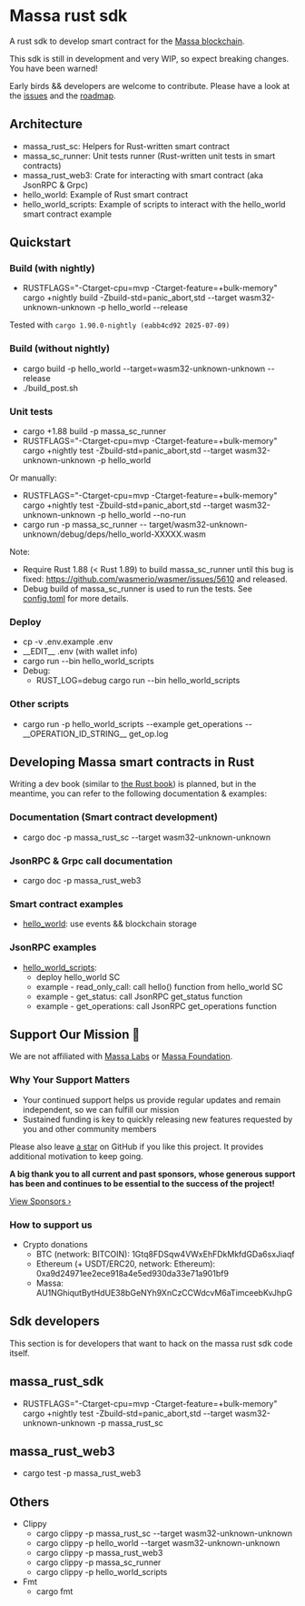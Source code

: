 # Massa rust sdk

A rust sdk to develop smart contract for the [Massa blockchain](https://www.massa.net).

This sdk is still in development and very WIP, so expect breaking changes. You have been warned!

Early birds && developers are welcome to contribute. Please have a look at the [issues](https://github.com/sydhds/massa_rust_sdk/issues) and the [roadmap](https://github.com/sydhds/massa_rust_sdk/milestones).

## Architecture

* massa_rust_sc: Helpers for Rust-written smart contract
* massa_sc_runner: Unit tests runner (Rust-written unit tests in smart contracts)
* massa_rust_web3: Crate for interacting with smart contract (aka JsonRPC & Grpc)
* hello_world: Example of Rust smart contract
* hello_world_scripts: Example of scripts to interact with the hello_world smart contract example

## Quickstart

### Build (with nightly)

* RUSTFLAGS="-Ctarget-cpu=mvp -Ctarget-feature=+bulk-memory" cargo +nightly build -Zbuild-std=panic_abort,std --target wasm32-unknown-unknown -p hello_world --release

Tested with `cargo 1.90.0-nightly (eabb4cd92 2025-07-09)`

### Build (without nightly)

* cargo build -p hello_world --target=wasm32-unknown-unknown --release
* ./build_post.sh

### Unit tests

* cargo +1.88 build -p massa_sc_runner
* RUSTFLAGS="-Ctarget-cpu=mvp -Ctarget-feature=+bulk-memory" cargo +nightly test -Zbuild-std=panic_abort,std --target wasm32-unknown-unknown -p hello_world

Or manually:

* RUSTFLAGS="-Ctarget-cpu=mvp -Ctarget-feature=+bulk-memory" cargo +nightly test -Zbuild-std=panic_abort,std --target wasm32-unknown-unknown -p hello_world --no-run
* cargo run -p massa_sc_runner -- target/wasm32-unknown-unknown/debug/deps/hello_world-XXXXX.wasm

Note: 
* Require Rust 1.88 (< Rust 1.89) to build massa_sc_runner until this bug is fixed: https://github.com/wasmerio/wasmer/issues/5610 and released. 
* Debug build of massa_sc_runner is used to run the tests. See [config.toml](.cargo/config.toml) for more details.

### Deploy

* cp -v .env.example .env
* \_\_EDIT\_\_ .env (with wallet info)
* cargo run --bin hello_world_scripts
* Debug:
  * RUST_LOG=debug cargo run --bin hello_world_scripts

### Other scripts

* cargo run -p hello_world_scripts --example get_operations -- \_\_OPERATION_ID_STRING\_\_ get_op.log

## Developing Massa smart contracts in Rust

Writing a dev book (similar to [the Rust book](https://github.com/rust-lang/book)) is planned, but in the meantime, you can refer to the following documentation & examples:

### Documentation (Smart contract development)

* cargo doc -p massa_rust_sc --target wasm32-unknown-unknown

### JsonRPC & Grpc call documentation

* cargo doc -p massa_rust_web3

### Smart contract examples 

* [hello_world](hello_world): use events && blockchain storage 

### JsonRPC examples

* [hello_world_scripts](hello_world_scripts): 
  * deploy hello_world SC
  * example - read_only_call: call hello() function from hello_world SC
  * example - get_status: call JsonRPC get_status function
  * example - get_operations: call JsonRPC get_operations function

## Support Our Mission 💎

We are not affiliated with [Massa Labs](https://www.massa.net) or [Massa Foundation](https://massa.foundation/).

### Why Your Support Matters

- Your continued support helps us provide regular updates and remain independent, so we can fulfill our mission
- Sustained funding is key to quickly releasing new features requested by you and other community members

Please also leave [a star](https://github.com/sydhds/massa_rust_sdk) on GitHub if you like this project. It provides additional motivation to keep going.

**A big thank you to all current and past sponsors, whose generous support has been and continues to be essential to the success of the project!**

[View Sponsors ›](SPONSORS.md)

### How to support us

* Crypto donations
  * BTC (network: BITCOIN): 1Gtq8FDSqw4VWxEhFDkMkfdGDa6sxJiaqf
  * Ethereum (+ USDT/ERC20, network: Ethereum): 0xa9d24971ee2ece918a4e5ed930da33e71a901bf9
  * Massa: AU1NGhiqutBytHdUE38bGeNYh9XnCzCCWdcvM6aTimceebKvJhpG

## Sdk developers

This section is for developers that want to hack on the massa rust sdk code itself.

## massa_rust_sdk

* RUSTFLAGS="-Ctarget-cpu=mvp -Ctarget-feature=+bulk-memory" cargo +nightly test -Zbuild-std=panic_abort,std --target wasm32-unknown-unknown -p massa_rust_sc

## massa_rust_web3

* cargo test -p massa_rust_web3

## Others

* Clippy
  * cargo clippy -p massa_rust_sc --target wasm32-unknown-unknown
  * cargo clippy -p hello_world --target wasm32-unknown-unknown
  * cargo clippy -p massa_rust_web3 
  * cargo clippy -p massa_sc_runner
  * cargo clippy -p hello_world_scripts
* Fmt 
  * cargo fmt
